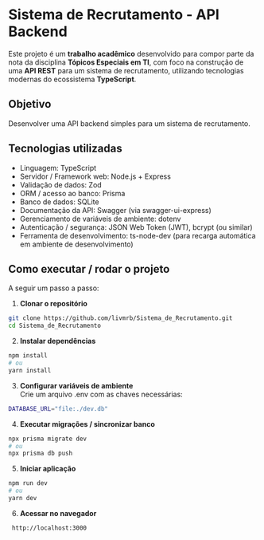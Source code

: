 # Sistema de Recrutamento - API Backend

Este projeto é um **trabalho acadêmico** desenvolvido para compor parte da nota da disciplina **Tópicos Especiais em TI**, com foco na construção de uma **API REST** para um sistema de recrutamento, utilizando tecnologias modernas do ecossistema **TypeScript**.

## Objetivo

Desenvolver uma API backend simples para um sistema de recrutamento.

## Tecnologias utilizadas

- Linguagem: TypeScript
- Servidor / Framework web: Node.js + Express
- Validação de dados: Zod
- ORM / acesso ao banco: Prisma
- Banco de dados: SQLite
- Documentação da API: Swagger (via swagger-ui-express)
- Gerenciamento de variáveis de ambiente: dotenv
- Autenticação / segurança: JSON Web Token (JWT), bcrypt (ou similar)
- Ferramenta de desenvolvimento: ts-node-dev (para recarga automática em ambiente de desenvolvimento)

## Como executar / rodar o projeto

A seguir um passo a passo:

1. **Clonar o repositório**
  ```bash
  git clone https://github.com/livmrb/Sistema_de_Recrutamento.git
  cd Sistema_de_Recrutamento
  ```
2. **Instalar dependências**
  ```bash
  npm install
  # ou
  yarn install
  ```

3. **Configurar variáveis de ambiente** <br>
Crie um arquivo .env com as chaves necessárias:
  ```bash
  DATABASE_URL="file:./dev.db"
  ```

4. **Executar migrações / sincronizar banco**
  ```bash
  npx prisma migrate dev
  # ou
  npx prisma db push
  ```
  
5. **Iniciar aplicação**
  ```bash
  npm run dev
  # ou
  yarn dev
  ```
6. **Acessar no navegador** 
 ```bash
  http://localhost:3000
 
